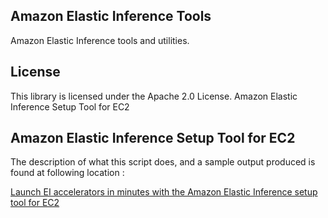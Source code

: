 ## Amazon Elastic Inference Tools

Amazon Elastic Inference tools and utilities.

## License

This library is licensed under the Apache 2.0 License. 
Amazon Elastic Inference Setup Tool for EC2 

## Amazon Elastic Inference Setup Tool for EC2 

The description of what this script does, and a sample output produced is found at following location :  

[Launch EI accelerators in minutes with the Amazon Elastic Inference setup tool for EC2](https://aws-preview.aka.amazon.com/blogs/machine-learning/launch-ei-accelerators-in-minutes-with-the-amazon-elastic-inference-setup-tool-for-ec2/)
